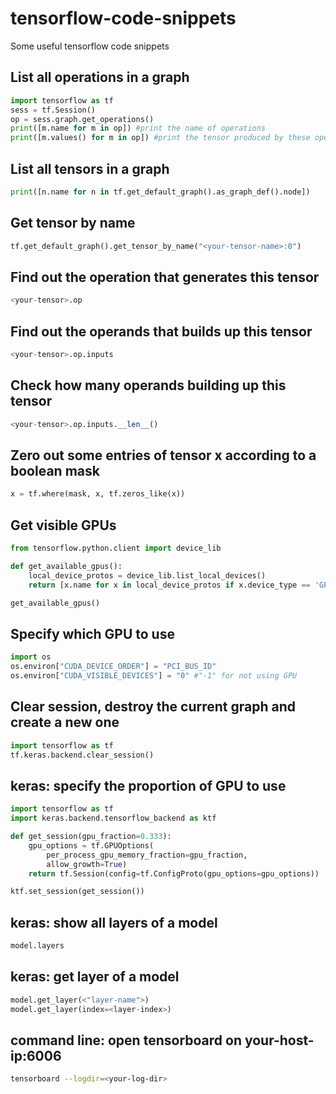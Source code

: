 # tensorflow-code-snippets
Some useful tensorflow code snippets

## List all operations in a graph
```python
import tensorflow as tf
sess = tf.Session()
op = sess.graph.get_operations()
print([m.name for m in op]) #print the name of operations
print([m.values() for m in op]) #print the tensor produced by these operations
```

## List all tensors in a graph
```python
print([n.name for n in tf.get_default_graph().as_graph_def().node])
```

## Get tensor by name
```python
tf.get_default_graph().get_tensor_by_name("<your-tensor-name>:0")
```

## Find out the operation that generates this tensor
```python
<your-tensor>.op
```

## Find out the operands that builds up this tensor
```python
<your-tensor>.op.inputs
```

## Check how many operands building up this tensor
```python
<your-tensor>.op.inputs.__len__()
```

## Zero out some entries of tensor x according to a boolean mask
```python
x = tf.where(mask, x, tf.zeros_like(x))
```

## Get visible GPUs
```python
from tensorflow.python.client import device_lib

def get_available_gpus():
    local_device_protos = device_lib.list_local_devices()
    return [x.name for x in local_device_protos if x.device_type == 'GPU']

get_available_gpus()
```

## Specify which GPU to use
```python
import os
os.environ["CUDA_DEVICE_ORDER"] = "PCI_BUS_ID"
os.environ["CUDA_VISIBLE_DEVICES"] = "0" #"-1" for not using GPU
```

## Clear session, destroy the current graph and create a new one
```python
import tensorflow as tf
tf.keras.backend.clear_session()
```

## keras: specify the proportion of GPU to use
```python
import tensorflow as tf
import keras.backend.tensorflow_backend as ktf

def get_session(gpu_fraction=0.333):
    gpu_options = tf.GPUOptions(
        per_process_gpu_memory_fraction=gpu_fraction,
        allow_growth=True)
    return tf.Session(config=tf.ConfigProto(gpu_options=gpu_options))

ktf.set_session(get_session())
```

## keras: show all layers of a model
```python
model.layers
```

## keras: get layer of a model
```python
model.get_layer(<"layer-name">)
model.get_layer(index=<layer-index>)
```

## command line: open tensorboard on your-host-ip:6006
```sh
tensorboard --logdir=<your-log-dir>
```
